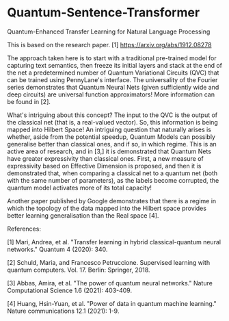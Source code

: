 # Quantum-Sentence-Transformer
Quantum-Enhanced Transfer Learning for Natural Language Processing

This is based on the research paper. [1] https://arxiv.org/abs/1912.08278

The approach taken here is to start with a traditional pre-trained model for capturing text semantics, then freeze its initial layers and stack at the end of the net a predetermined number of Quantum Variational Circuits (QVC) that can be trained using PennyLane's interface. The universality of the Fourier series demonstrates that Quantum Neural Nets (given sufficiently wide and deep circuits) are universal function approximators! More information can be found in [2].


What's intriguing about this concept? The input to the QVC is the output of the classical net (that is, a real-valued vector). So, this information is being mapped into Hilbert Space! An intriguing question that naturally arises is whether, aside from the potential speedup, Quantum Models can possibly generalise better than classical ones, and if so, in which regime. This is an active area of research, and in [3,] it is demonstrated that Quantum Nets have greater expressivity than classical ones. First, a new measure of expressivity based on Effective Dimension is proposed, and then it is demonstrated that, when comparing a classical net to a quantum net (both with the same number of parameters), as the labels become corrupted, the quantum model activates more of its total capacity!

Another paper published by Google demonstrates that there is a regime in which the topology of the data mapped into the Hilbert space provides better learning generalisation than the Real space [4].


References:

[1] Mari, Andrea, et al. "Transfer learning in hybrid classical-quantum neural networks." Quantum 4 (2020): 340.

[2] Schuld, Maria, and Francesco Petruccione. Supervised learning with quantum computers. Vol. 17. Berlin: Springer, 2018.

[3] Abbas, Amira, et al. "The power of quantum neural networks." Nature Computational Science 1.6 (2021): 403-409.

[4] Huang, Hsin-Yuan, et al. "Power of data in quantum machine learning." Nature communications 12.1 (2021): 1-9.
